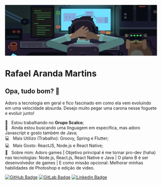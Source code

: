 <img width="auto" src="https://github.com/Skema1114/Skema1114/blob/master/bannerAjustado.png">

# Rafael Aranda Martins

## Opa, tudo bom? 👋
Adoro a tecnologia em geral e fico fascinado em como ela vem evoluindo em uma velocidade absurda.
Desejo muito pegar uma carona nesse foguete e evoluir junto!

:rocket:  &nbsp; Estou trabalhando no **Grupo Scalco**;
<br/> :purple_heart: &nbsp; Ainda estou buscando uma linguagem em especifica, mas adoro Javascript e gosto também de Java;
<br/> :computer: &nbsp; Mais Utilizo (Trabalho): Groovy, Spring e Flutter;
<br/> :computer: &nbsp; Mais Gosto: ReactJS, Node.js e React Native;
<br/> 💬  &nbsp; Sobre mim: Adoro games | Objetivo principal é me tornar pro-dev (haha) nas tecnologias: Node.js, React.js, React Native e Java | O plano B é ser desenvolvedor de games | E como missão opcional: Melhorar minhas habilidades de Photoshop e edição de video.

[![GitHub Badge](https://img.shields.io/badge/-Skema1114-gray?style=flat-square&logo=GitHub&logoColor=white&link=https://github.com/Skema1114)](https://github.com/Skema1114)   [![GitLab Badge](https://img.shields.io/badge/-Skema1114-yellow?style=flat-square&logo=GitLab&logoColor=white&link=https://gitlab.com/Skema1114/)](https://gitlab.com/Skema1114/)   [![Linkedin Badge](https://img.shields.io/badge/-RafaelArandaMartins-blue?style=flat-square&logo=Linkedin&logoColor=white&link=https://www.linkedin.com/in/rafaelarandamartins/)](https://www.linkedin.com/in/rafaelarandamartins/)
